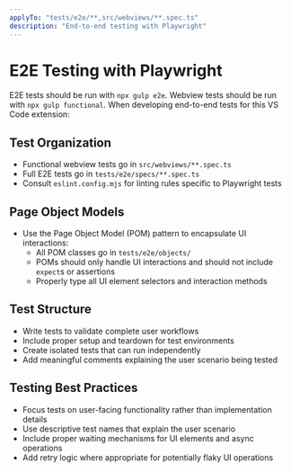 ```yaml
---
applyTo: "tests/e2e/**,src/webviews/**.spec.ts"
description: "End-to-end testing with Playwright"
---
```


# E2E Testing with Playwright

E2E tests should be run with `npx gulp e2e`. Webview tests should be run with `npx gulp functional`.
When developing end-to-end tests for this VS Code extension:

## Test Organization

- Functional webview tests go in `src/webviews/**.spec.ts`
- Full E2E tests go in `tests/e2e/specs/**.spec.ts`
- Consult `eslint.config.mjs` for linting rules specific to Playwright tests

## Page Object Models

- Use the Page Object Model (POM) pattern to encapsulate UI interactions:
  - All POM classes go in `tests/e2e/objects/`
  - POMs should only handle UI interactions and should not include `expect`s or assertions
  - Properly type all UI element selectors and interaction methods

## Test Structure

- Write tests to validate complete user workflows
- Include proper setup and teardown for test environments
- Create isolated tests that can run independently
- Add meaningful comments explaining the user scenario being tested

## Testing Best Practices

- Focus tests on user-facing functionality rather than implementation details
- Use descriptive test names that explain the user scenario
- Include proper waiting mechanisms for UI elements and async operations
- Add retry logic where appropriate for potentially flaky UI operations
